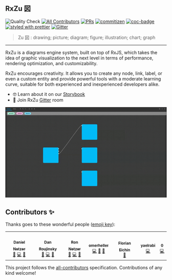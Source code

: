 ## RxZu 図

>

![Quality Check](https://github.com/netzerstudio/rxzu/workflows/Quality%20Check/badge.svg)<!-- ALL-CONTRIBUTORS-BADGE:START - Do not remove or modify this section --> [![All Contributors](https://img.shields.io/badge/all_contributors-6-orange.svg)](#contributors-)<!-- ALL-CONTRIBUTORS-BADGE:END --> [![PRs](https://img.shields.io/badge/PRs-welcome-brightgreen.svg)](https://github.com/netzerstudio/rxzu) [![commitizen](https://img.shields.io/badge/commitizen-friendly-brightgreen.svg)](http://commitizen.github.io/cz-cli/) [![coc-badge](https://img.shields.io/badge/codeof-conduct-ff69b4.svg)](https://github.com/netzerstudio/rxzu/blob/main/CODE_OF_CONDUCT.md) [![styled with prettier](https://img.shields.io/badge/styled_with-prettier-ff69b4.svg)](https://github.com/prettier/prettier) [![Gitter](https://badges.gitter.im/rxzu-diagrams/community.svg)](https://gitter.im/rxzu-diagrams/community?utm_source=badge&utm_medium=badge&utm_campaign=pr-badge)

> Zu 図 : drawing; picture; diagram; figure; illustration; chart; graph

---

RxZu is a diagrams engine system, built on top of RxJS, which takes the idea of graphic visualization to the next level in terms of performance, rendering optimization, and customizability.

RxZu encourages creativity. It allows you to create any node, link, label, or even a custom entity and provide powerful tools with a moderate learning curve, suitable for both experienced and inexperienced developers alike.

- 🤓 Learn about it on our [Storybook](https://netzerstudio.github.io/rxzu)
- 🍄 Join RxZu [Gitter](https://gitter.im/rxzu-diagrams/community) room

![Alt Text](https://github.com/netzerstudio/rxzu/raw/main/assets/draganddropexample.gif)

## Contributors ✨

Thanks goes to these wonderful people ([emoji key](https://allcontributors.org/docs/en/emoji-key)):

<!-- ALL-CONTRIBUTORS-LIST:START - Do not remove or modify this section -->
<!-- prettier-ignore-start -->
<!-- markdownlint-disable -->
<table>
  <tr>
    <td align="center"><a href="https://github.com/DanielNetzer"><img src="https://avatars.githubusercontent.com/u/14941988?v=4" width="100px;" alt=""/><br /><sub><b>Daniel Netzer</b></sub></a><br /><a href="https://github.com/netzerstudio/rxzu/commits?author=DanielNetzer" title="Documentation">📖</a> <a href="https://github.com/netzerstudio/rxzu/commits?author=DanielNetzer" title="Code">💻</a> <a href="#ideas-DanielNetzer" title="Ideas, Planning, & Feedback">🤔</a></td>
    <td align="center"><a href="https://github.com/danzrou"><img src="https://avatars3.githubusercontent.com/u/6433766?v=4?s=100" width="100px;" alt=""/><br /><sub><b>Dan Roujinsky</b></sub></a><br /><a href="https://github.com/netzerstudio/rxzu/commits?author=danzrou" title="Documentation">📖</a> <a href="https://github.com/netzerstudio/rxzu/commits?author=danzrou" title="Code">💻</a> <a href="#ideas-danzrou" title="Ideas, Planning, & Feedback">🤔</a></td>
    <td align="center"><a href="https://github.com/ronnetzer"><img src="https://avatars2.githubusercontent.com/u/1116785?v=4?s=100" width="100px;" alt=""/><br /><sub><b>Ron Netzer</b></sub></a><br /><a href="https://github.com/netzerstudio/rxzu/commits?author=ronnetzer" title="Documentation">📖</a> <a href="https://github.com/netzerstudio/rxzu/commits?author=ronnetzer" title="Code">💻</a> <a href="#ideas-ronnetzer" title="Ideas, Planning, & Feedback">🤔</a></td>
    <td align="center"><a href="https://github.com/omerheller"><img src="https://avatars0.githubusercontent.com/u/18534185?v=4?s=100" width="100px;" alt=""/><br /><sub><b>omerheller</b></sub></a><br /><a href="https://github.com/netzerstudio/rxzu/commits?author=omerheller" title="Code">💻</a> <a href="#ideas-omerheller" title="Ideas, Planning, & Feedback">🤔</a> <a href="https://github.com/netzerstudio/rxzu/commits?author=omerheller" title="Documentation">📖</a></td>
    <td align="center"><a href="http://www.florianeichin.de"><img src="https://avatars.githubusercontent.com/u/30117747?v=4?s=100" width="100px;" alt=""/><br /><sub><b>Florian Eichin</b></sub></a><br /><a href="https://github.com/netzerstudio/rxzu/commits?author=florianeichin" title="Documentation">📖</a></td>
    <td align="center"><a href="https://github.com/yaelrabi"><img src="https://avatars.githubusercontent.com/u/75570026?v=4?s=100" width="100px;" alt=""/><br /><sub><b>yaelrabi</b></sub></a><br /><a href="https://github.com/netzerstudio/rxzu/commits?author=yaelrabi" title="Code">💻</a></td>
    <td align="center"><a href="https://github.com/Lihovod"><img src="https://avatars.githubusercontent.com/u/7195708?v=4?s=100" width="100px;" alt=""/><br /><sub><b>0</b></sub></a><br /><a href="https://github.com/netzerstudio/rxzu/commits?author=Lihovod" title="Code">💻</a></td>
  </tr>
</table>

<!-- markdownlint-restore -->
<!-- prettier-ignore-end -->

<!-- ALL-CONTRIBUTORS-LIST:END -->

This project follows the [all-contributors](https://github.com/all-contributors/all-contributors) specification. Contributions of any kind welcome!
